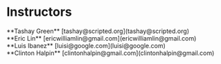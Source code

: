 # Instructors

<div class="p2 border mb2">
**Tashay Green**
[tashay@scripted.org](tashay@scripted.org)
</div>

<div class="p2 border mb2">
**Eric Lin**
[ericwilliamlin@gmail.com](ericwilliamlin@gmail.com)
</div>

<div class="p2 border mb2">
**Luis Ibanez**
[luisi@google.com](luisi@google.com)
</div>

<div class="p2 border mb2">
**Clinton Halpin**
[clintonhalpin@gmail.com](clintonhalpin@gmail.com)
</div>